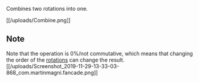 Combines two rotations into one.

[[/uploads/Combine.png]]

## Note
Note that the operation is 0%/not commutative, which means that changing the order of the [rotations](Rotation) can change the result.
[[/uploads/Screenshot_2019-11-29-13-33-03-868_com.martinmagni.fancade.png]]
